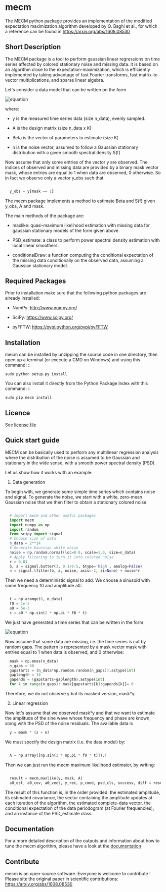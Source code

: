 mecm
=================



The MECM python package provides an implementation of the modified expectation maximization
algorithm developed by Q. Baghi et al., for which a reference can be found in
https://arxiv.org/abs/1608.08530



Short Description
-----------------

The MECM package is a tool to perform gaussian linear regressions on time series affected
by colored stationary noise and missing data. It is based on an algorithm close to the
expectation-maximization, which is efficiently implemented by taking advantage of fast
Fourier transforms, fast matrix-to-vector multiplications, and sparse linear algebra.

Let's consider a data model that can be written on the form

![equation](https://latex.codecogs.com/gif.latex?y&space;=&space;A&space;\beta&space;&plus;&space;n)


where:

  * y is the measured time series data (size n_data), evenly sampled.

  * A is the design matrix (size n_data x K)

  * Beta is the vector of parameters to estimate (size K)

  * n is the noise vector, assumed to follow a Gaussian stationary distribution with a given smooth spectral density S(f)

Now assume that only some entries of the vector y are observed. The indices of observed and missing data are provided by a binary mask vector mask, whose entries are equal to 1 when data are observed, 0 otherwise. So in fact we observe only a vector y_obs such that

```python

  y_obs = y[mask == 1]

```

The mecm package implements a method to estimate Beta and S(f) given y_obs,
A and mask.


The main methods of the package are:

  * maxlike: quasi-maximum likelihood estimation with missing data for gaussian stationary models of the form given above.

  * PSD_estimate: a class to perform power spectral density estimation with local linear smoothers.

  * conditionalDraw: a function computing the conditional expectation of the missing data conditionally on the observed data, assuming a Gaussian stationary model.




Required Packages
-----------------

Prior to installation make sure that the following python packages are already installed:

* NumPy: http://www.numpy.org/

* SciPy: https://www.scipy.org/

* pyFFTW: https://pypi.python.org/pypi/pyFFTW



Installation
------------

mecm can be installed by unzipping the source code in one directory, then open up a terminal (or execute a CMD on Windows) and using this command: ::

    sudo python setup.py install

You can also install it directly from the Python Package Index with this command: ::

    sudo pip mecm install



Licence
-------

See [license file](https://github.com/qbaghi/mecm/blob/master/LICENCE.txt)


Quick start guide
-----------------

MECM can be basically used to perform any multilinear regression analysis where
the distribution of the noise is assumed to be Gaussian and stationary in the
wide sense, with a smooth power spectral density (PSD).

Let us show how it works with an example.

1. Data generation

To begin with, we generate some simple time series which contains noise and signal.
To generate the noise, we start with a white, zero-mean Gaussian noise that
we then filter to obtain a stationary colored noise:

```python

  # Import mecm and other useful packages
  import mecm
  import numpy as np
  import random
  from scipy import signal
  # Choose size of data
  n_data = 2**14
  # Generate Gaussian white noise
  noise = np.random.normal(loc=0.0, scale=1.0, size=n_data)
  # Apply filtering to turn it into colored noise
  r = 0.01
  b, a = signal.butter(3, 0.1/0.5, btype='high', analog=False)
  n = signal.lfilter(b, a, noise, axis=-1, zi=None) + noise*r

```


Then we need a deterministic signal to add. We choose a sinusoid with some
frequency f0 and amplitude a0:

```python

  t = np.arange(0, n_data)
  f0 = 1e-2
  a0 = 5e-3
  s = a0 * np.sin(2 * np.pi * f0 * t)

```
We just have generated a time series that can be written in the form

![equation](https://latex.codecogs.com/gif.latex?y&space;=&space;A&space;\beta&space;&plus;&space;n)

Now assume that some data are missing, i.e. the time series is cut by random gaps.
The pattern is represented by a mask vector mask with entries equal to 1 when data
is observed, and 0 otherwise:

```python
  mask = np.ones(n_data)
  n_gaps = 30
  gapstarts = (n_data*np.random.random(n_gaps)).astype(int)
  gaplength = 10
  gapends = (gapstarts+gaplength).astype(int)
  for k in range(n_gaps): mask[gapstarts[k]:gapends[k]]= 0
```

Therefore, we do not observe y but its masked version, mask*y.

2. Linear regression

Now let's assume that we observed mask*y and that we want to estimate the amplitude
of the sine wave whose frequency and phase are known, along with the PSD of the
noise residuals.
The available data is

```python
  y = mask * (s + n)
```

We must specify the design matrix (i.e. the data model) by:

```python

  A = np.array([np.sin(2 * np.pi * f0 * t)]).T

```

Then we can just run the mecm maximum likelihood estimator, by writing:

```python

  result = mecm.maxlike(y, mask, A)
  a0_est, a0_cov, a0_vect, y_rec, p_cond, psd_cls, success, diff = result

```

The result of this function is, in the order provided: the estimated amplitude,
its estimated covariance, the vector containing the amplitude updates at each
iteration of the algorithm, the estimated complete-data vector, the conditional
expectation of the data periodogram (at Fourier frequencies), and an instance of
the PSD_estimate class.

Documentation
-------------

For a more detailed description of the outputs and information about how to tune
the mecm algorithm, please have a look at the [documentation](http://mecm.readthedocs.io/en/latest/)


Contribute
----------
mecm is an open-source software. Everyone is welcome to contribute !
Please site the original paper in scientific contributions:
https://arxiv.org/abs/1608.08530
